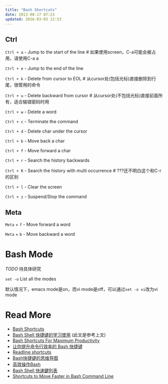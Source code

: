 ```yaml
---
title: "Bash Shortcuts"
date: 2013-08-17 07:23
updated: 2016-03-03 12:53
---
```


## Ctrl ##

`Ctrl + a`  -  Jump to the start of the line # 如果使用screen，C-a可能会被占用，请使用C-a a

`Ctrl + e`  -  Jump to the end of the line

`Ctrl + k`  -  Delete from cursor to EOL # 从cursor处(包括光标)直接删除到行尾，很管用的命令

`Ctrl + u`  -  Delete backward from cursor # 从cursor处(不包括光标)直接前面所有，适合输错密码时用

`Ctrl + w`  -  Delete a word


`Ctrl + c`  -  Terminate the command

`Ctrl + d`  -  Delete char under the cursor


`Ctrl + b`  -  Move back a char

`Ctrl + f`  -  Move forward a char


`Ctrl + r`  -  Search the history backwards

`Ctrl + R`  -  Search the history with multi occurrence # ???还不明白这个和C-r的区别


`Ctrl + l`  -  Clear the screen

`Ctrl + z`  -  Suspend/Stop the command

## Meta ##

`Meta` + `f` - Move forward a word

`Meta` + `b` - Move backward a word


# Bash Mode #

*TODO* 待具体研究

`set -o`		List all the modes

默认情况下，emacs mode是on，而vi mode是off，可以通过`set -o vi`改为vi mode

# Read More #

* [Bash Shortcuts](http://www.aboutlinux.info/2005/08/bash-shell-shortcuts.html)
* [Bash Shell 快捷键的学习使用](http://dbanotes.net/tech-memo/shell_shortcut.html) (此文是参考上文)
* [Bash Shortcuts For Maximum Productivity](http://www.skorks.com/2009/09/bash-shortcuts-for-maximum-productivity/)
* [让你提升命令行效率的 Bash 快捷键](http://linuxtoy.org/archives/bash-shortcuts.html)
* [Readline shortcuts](http://www.bigsmoke.us/readline/shortcuts)
* [Bash快捷键的思维导图](http://www.huangwei.me/blog/2010/10/27/bash_shortcuts_mindmap/)
* [高效操作Bash](http://ahei.info/bash.htm)
* [Bash Shell 快速鍵列表](http://blog.longwin.com.tw/2006/09/bash_hot_key_2006/)
* [Shortcuts to Move Faster in Bash Command Line](http://teohm.com/blog/2012/01/04/shortcuts-to-move-faster-in-bash-command-line/)
